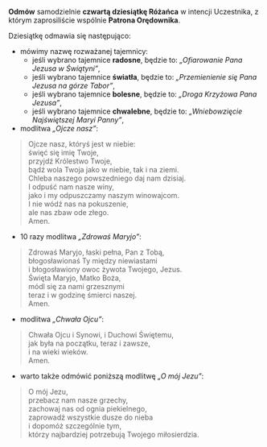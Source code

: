 **Odmów** samodzielnie **czwartą dziesiątkę Różańca** w intencji Uczestnika, z którym zaprosiliście wspólnie **Patrona Orędownika**.

Dziesiątkę odmawia się następująco:
- mówimy nazwę rozważanej tajemnicy:
  - jeśli wybrano tajemnice **radosne**, będzie to: _„Ofiarowanie Pana Jezusa w Świątyni”_,
  - jeśli wybrano tajemnice **światła**, będzie to: _„Przemienienie się Pana Jezusa na górze Tabor”_,
  - jeśli wybrano tajemnice **bolesne**, będzie to: _„Droga Krzyżowa Pana Jezusa”_,
  - jeśli wybrano tajemnice **chwalebne**, będzie to: _„Wniebowzięcie Najświętszej Maryi Panny”_,
- modlitwa _„Ojcze nasz”_:

> Ojcze nasz, któryś jest w niebie:  
> święć się imię Twoje,  
> przyjdź Królestwo Twoje,  
> bądź wola Twoja jako w niebie, tak i na ziemi.  
> Chleba naszego powszedniego daj nam dzisiaj.  
> I odpuść nam nasze winy,  
> jako i my odpuszczamy naszym winowajcom.  
> I nie wódź nas na pokuszenie,  
> ale nas zbaw ode złego.  
> Amen.

- 10 razy modlitwa _„Zdrowaś Maryjo”_:

> Zdrowaś Maryjo, łaski pełna, Pan z Tobą,  
> błogosławionaś Ty między niewiastami  
> i błogosławiony owoc żywota Twojego, Jezus.  
> Święta Maryjo, Matko Boża,  
> módl się za nami grzesznymi  
> teraz i w godzinę śmierci naszej.  
> Amen.

- modlitwa _„Chwała Ojcu”_:

> Chwała Ojcu i Synowi, i Duchowi Świętemu,  
> jak była na początku, teraz i zawsze,  
> i na wieki wieków.  
> Amen.

- warto także odmówić poniższą modlitwę _„O mój Jezu”_:

> O mój Jezu,  
> przebacz nam nasze grzechy,  
> zachowaj nas od ognia piekielnego,  
> zaprowadź wszystkie dusze do nieba  
> i dopomóż szczególnie tym,  
> którzy najbardziej potrzebują Twojego miłosierdzia.
